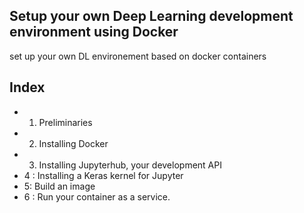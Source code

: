 ## Setup your own Deep Learning development environment using Docker

set up your own DL environement based on docker containers 

## Index 
- 1. Preliminaries
- 2. Installing Docker 
- 3. Installing Jupyterhub, your development API 
- 4 : Installing a Keras kernel for Jupyter
- 5: Build an image
- 6 : Run your container as a service. 
